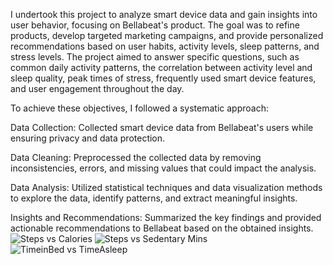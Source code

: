 I undertook this project to analyze smart device data and gain insights into user behavior, focusing on Bellabeat's product. The goal was to refine products, develop targeted marketing campaigns, and provide personalized recommendations based on user habits, activity levels, sleep patterns, and stress levels.
The project aimed to answer specific questions, such as common daily activity patterns, the correlation between activity level and sleep quality, peak times of stress, frequently used smart device features, and user engagement throughout the day.

To achieve these objectives, I followed a systematic approach:

Data Collection: Collected smart device data from Bellabeat's users while ensuring privacy and data protection.

Data Cleaning: Preprocessed the collected data by removing inconsistencies, errors, and missing values that could impact the analysis.

Data Analysis: Utilized statistical techniques and data visualization methods to explore the data, identify patterns, and extract meaningful insights.

Insights and Recommendations: Summarized the key findings and provided actionable recommendations to Bellabeat based on the obtained insights.
![Steps vs Calories](https://github.com/PiusBe/Bellabeat/assets/118339046/bacb6390-f30c-433d-9447-09d0ee3b4323)
![Steps vs Sedentary Mins](https://github.com/PiusBe/Bellabeat/assets/118339046/a7cbb75f-54f3-4b56-b661-3cc239247808)
![TimeinBed vs TimeAsleep](https://github.com/PiusBe/Bellabeat/assets/118339046/6b7377f9-7401-4e14-aeb9-7a092927501d)


